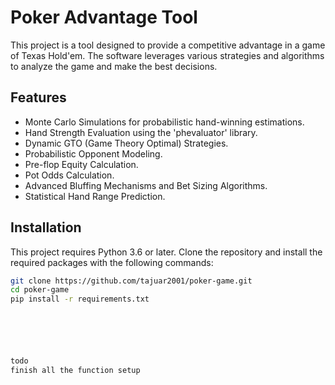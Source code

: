 # Poker Advantage Tool

This project is a tool designed to provide a competitive advantage in a game of Texas Hold'em. The software leverages various strategies and algorithms to analyze the game and make the best decisions.

## Features

- Monte Carlo Simulations for probabilistic hand-winning estimations.
- Hand Strength Evaluation using the 'phevaluator' library.
- Dynamic GTO (Game Theory Optimal) Strategies.
- Probabilistic Opponent Modeling.
- Pre-flop Equity Calculation.
- Pot Odds Calculation.
- Advanced Bluffing Mechanisms and Bet Sizing Algorithms.
- Statistical Hand Range Prediction.

## Installation

This project requires Python 3.6 or later. Clone the repository and install the required packages with the following commands:

```bash
git clone https://github.com/tajuar2001/poker-game.git
cd poker-game
pip install -r requirements.txt






todo 
finish all the function setup
